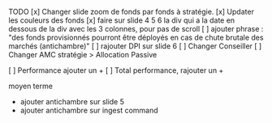 TODO
[x] Changer slide zoom de fonds par fonds à stratégie. 
[x] Updater les couleurs des fonds
[x] faire sur slide 4 5 6 la div  qui a la date en dessous de la div avec les 3 colonnes, pour pas de scroll
[ ] ajouter phrase : "des fonds provisionnés pourront être déployés en cas de chute brutale des marchés (antichambre)"
[ ] rajouter DPI sur slide 6
[ ] Changer Conseiller
[ ] Changer AMC stratégie > Allocation Passive

[ ] Performance ajouter un +
[ ] Total performance, rajouter un +

moyen terme
- ajouter antichambre sur slide 5
- ajouter antichambre sur ingest command
